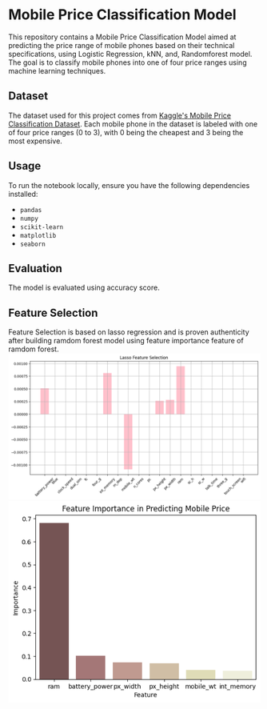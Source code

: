 # Mobile Price Classification Model

This repository contains a Mobile Price Classification Model aimed at predicting the price range of mobile phones based on their technical specifications, using Logistic Regression, kNN, and, Randomforest model. The goal is to classify mobile phones into one of four price ranges using machine learning techniques.

## Dataset
The dataset used for this project comes from [Kaggle's Mobile Price Classification Dataset](https://www.kaggle.com/datasets/iabhishekofficial/mobile-price-classification/data). Each mobile phone in the dataset is labeled with one of four price ranges (0 to 3), with 0 being the cheapest and 3 being the most expensive.

## Usage
To run the notebook locally, ensure you have the following dependencies installed:

- `pandas`
- `numpy`
- `scikit-learn`
- `matplotlib`
- `seaborn`

## Evaluation
The model is evaluated using accuracy score.

## Feature Selection
Feature Selection is based on lasso regression and is proven authenticity after building ramdom forest model using feature importance feature of ramdom forest.
![picture](/lasso-feature-selection.png)
![picture](/feature-importance-forest.png)
